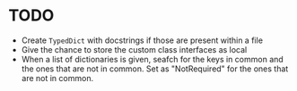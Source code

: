# TODO

- Create `TypedDict` with docstrings if those are present within a file
- Give the chance to store the custom class interfaces as local
- When a list of dictionaries is given, seafch for the keys in common and the ones that
  are not in common. Set as "NotRequired" for the ones that are not in common.